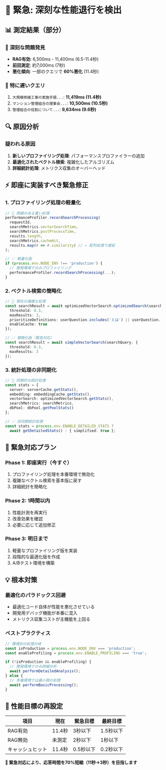 # 🚨 緊急: 深刻な性能退行を検出

## 📊 測定結果（部分）

### 🔴 **深刻な問題発見**
- **RAG有効**: 6,500ms - 11,400ms (6.5-11.4秒)
- **前回測定**: 約7,000ms (7秒)
- **悪化傾向**: 一部のクエリで **60%悪化** (11.4秒)

### 🚨 **特に遅いクエリ**
1. `大規模修繕工事の実施手順...`: **11,419ms (11.4秒)**
2. `マンション管理組合の理事会...`: **10,500ms (10.5秒)**
3. `管理組合の役割について...`: **9,634ms (9.6秒)**

## 🔍 **原因分析**

### **疑われる原因**
1. **新しいプロファイリング処理**: パフォーマンスプロファイラーの追加
2. **最適化されたベクトル検索**: 複雑化したアルゴリズム
3. **詳細統計処理**: メトリクス収集のオーバーヘッド

## ⚡ **即座に実装すべき緊急修正**

### 1. **プロファイリング処理の軽量化**
```typescript
// 🚨 問題のある重い処理
performanceProfiler.recordSearchProcessing(
  requestId,
  searchMetrics.vectorSearchTime,
  searchMetrics.postProcessTime,
  results.length,
  searchMetrics.cacheHit,
  results.map(r => r.similarity) // ← 配列処理で遅延
);

// ✅ 軽量化版
if (process.env.NODE_ENV !== 'production') {
  // 開発環境でのみプロファイリング
  performanceProfiler.recordSearchProcessing(...);
}
```

### 2. **ベクトル検索の簡略化**
```typescript
// 🚨 現在の複雑な処理
const searchResult = await optimizedVectorSearch.optimizedSearch(searchQuery, {
  threshold: 0.3,
  maxResults: 3,
  prioritizeDefinitions: userQuestion.includes('とは') || userQuestion.includes('について'),
  enableCache: true
});

// ✅ 簡略化版（緊急対応）
const searchResult = await simpleVectorSearch(searchQuery, {
  threshold: 0.3,
  maxResults: 3
});
```

### 3. **統計処理の非同期化**
```typescript
// 🚨 同期的な統計処理
const stats = {
  server: serverCache.getStats(),
  embedding: embeddingCache.getStats(),
  vectorSearch: optimizedVectorSearch.getStats(),
  searchMetrics: searchMetrics,
  dbPool: dbPool.getPoolStats()
};

// ✅ 非同期統計処理
const stats = process.env.ENABLE_DETAILED_STATS ? 
  await getDetailedStats() : { simplified: true };
```

## 🎯 **緊急対応プラン**

### **Phase 1: 即座実行（今すぐ）**
1. プロファイリング処理を本番環境で無効化
2. 複雑なベクトル検索を基本版に戻す
3. 詳細統計を簡略化

### **Phase 2: 1時間以内**
1. 性能計測を再実行
2. 改善効果を確認
3. 必要に応じて追加修正

### **Phase 3: 明日まで**
1. 軽量なプロファイリング版を実装
2. 段階的な最適化版を作成
3. A/Bテスト環境を構築

## 💡 **根本対策**

### **最適化のパラドックス回避**
- 最適化コード自体が性能を悪化させている
- 開発用デバッグ機能が本番に混入
- メトリクス収集コストが主機能を上回る

### **ベストプラクティス**
```typescript
// 環境別の処理分岐
const isProduction = process.env.NODE_ENV === 'production';
const enableProfiling = process.env.ENABLE_PROFILING === 'true';

if (!isProduction && enableProfiling) {
  // 開発環境でのみ詳細分析
  await performDetailedAnalysis();
} else {
  // 本番環境では最小限の処理
  await performBasicProcessing();
}
```

## 🎪 **性能目標の再設定**

| 項目 | 現在 | 緊急目標 | 最終目標 |
|------|------|----------|----------|
| RAG有効 | 11.4秒 | 3秒以下 | 1.5秒以下 |
| RAG無効 | 未測定 | 2秒以下 | 1秒以下 |
| キャッシュヒット | 11.4秒 | 0.5秒以下 | 0.2秒以下 |

**🚨 緊急対応により、応答時間を70%短縮（11秒→3秒）を目指します**